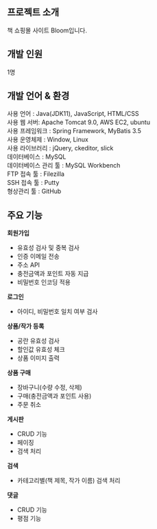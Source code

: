 ## 프로젝트 소개
책 쇼핑몰 사이트 Bloom입니다.

## 개발 인원
1명

## 개발 언어 & 환경
사용 언어 : Java(JDK11), JavaScript, HTML/CSS  
사용 웹 서버:  Apache Tomcat 9.0, AWS EC2, ubuntu  
사용 프레임워크 : Spring Framework, MyBatis 3.5  
사용 운영체제 : Window, Linux  
사용 라이브러리 : jQuery, ckeditor, slick  
데이터베이스 : MySQL  
데이터베이스 관리 툴 : MySQL Workbench  
FTP 접속 툴 : Filezilla  
SSH 접속 툴 : Putty  
형상관리 툴 : GitHub

## 주요 기능

**회원가입**
 * 유효성 검사 및 중복 검사
 * 인증 이메일 전송
 * 주소 API
 * 충전금액과 포인트 자동 지급
 * 비밀번호 인코딩 적용
 
**로그인**
 * 아이디, 비밀번호 일치 여부 검사
 
 **상품/작가 등록**
 * 공란 유효성 검사
 * 할인값 유효성 체크
 * 상품 이미지 출력
 
 **상품 구매**
 * 장바구니(수량 수정, 삭제)
 * 구매(충전금액과 포인트 사용)
 * 주문 취소
 
 **게시판**
 * CRUD 기능
 * 페이징
 * 검색 처리
 
 **검색**
 * 카테고리별(책 제목, 작가 이름) 검색 처리
 
 **댓글**
 * CRUD 기능
 * 평점 기능
 
 
 
 
 




